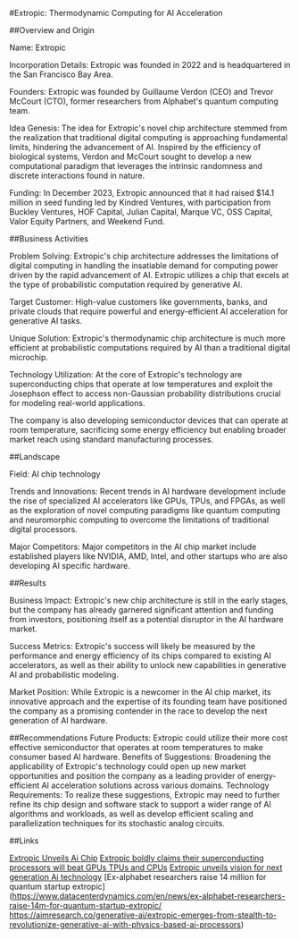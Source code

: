 #Extropic: Thermodynamic Computing for AI Acceleration

##Overview and Origin

Name: Extropic

Incorporation Details: Extropic was founded in 2022 and is headquartered in the San Francisco Bay Area.

Founders: Extropic was founded by Guillaume Verdon (CEO) and Trevor McCourt (CTO), former researchers from Alphabet's quantum computing team.

Idea Genesis: The idea for Extropic's novel chip architecture stemmed from the realization that traditional digital computing is approaching fundamental limits, hindering the advancement of AI. Inspired by the efficiency of biological systems, Verdon and McCourt sought to develop a new computational paradigm that leverages the intrinsic randomness and discrete interactions found in nature.

Funding: In December 2023, Extropic announced that it had raised $14.1 million in seed funding led by Kindred Ventures, with participation from Buckley Ventures, HOF Capital, Julian Capital, Marque VC, OSS Capital, Valor Equity Partners, and Weekend Fund.

  

##Business Activities

Problem Solving: Extropic's chip architecture addresses the limitations of digital computing in handling the insatiable demand for computing power driven by the rapid advancement of AI. Extropic utilizes a chip that excels at the type of probabilistic computation required by generative AI.

Target Customer: High-value customers like governments, banks, and private clouds that require powerful and energy-efficient AI acceleration for generative AI tasks.

Unique Solution: Extropic's thermodynamic chip architecture is much more efficient at probabilistic computations required by AI than a traditional digital microchip. 

Technology Utilization: At the core of Extropic's technology are superconducting chips that operate at low temperatures and exploit the Josephson effect to access non-Gaussian probability distributions crucial for modeling real-world applications.

The company is also developing semiconductor devices that can operate at room temperature, sacrificing some energy efficiency but enabling broader market reach using standard manufacturing processes.

  

##Landscape

Field: AI chip technology

Trends and Innovations: Recent trends in AI hardware development include the rise of specialized AI accelerators like GPUs, TPUs, and FPGAs, as well as the exploration of novel computing paradigms like quantum computing and neuromorphic computing to overcome the limitations of traditional digital processors.

Major Competitors: Major competitors in the AI chip market include established players like NVIDIA, AMD, Intel, and other startups who are also developing AI specific hardware.


##Results

Business Impact: Extropic's new chip architecture is still in the early stages, but the company has already garnered significant attention and funding from investors, positioning itself as a potential disruptor in the AI hardware market.

Success Metrics: Extropic's success will likely be measured by the performance and energy efficiency of its chips compared to existing AI accelerators, as well as their ability to unlock new capabilities in generative AI and probabilistic modeling.

Market Position: While Extropic is a newcomer in the AI chip market, its innovative approach and the expertise of its founding team have positioned the company as a promising contender in the race to develop the next generation of AI hardware.


##Recommendations
Future Products: Extropic could utilize their more cost effective semiconductor that operates at room temperatures to make consumer based AI hardware.
Benefits of Suggestions: Broadening the applicability of Extropic's technology could open up new market opportunities and position the company as a leading provider of energy-efficient AI acceleration solutions across various domains.
Technology Requirements: To realize these suggestions, Extropic may need to further refine its chip design and software stack to support a wider range of AI algorithms and workloads, as well as develop efficient scaling and parallelization techniques for its stochastic analog circuits.

##Links

[Extropic Unveils Ai Chip](https://quantumzeitgeist.com/extropic-unveils-ai-chip/)
[Extropic boldly claims their superconducting processors will beat GPUs TPUs and CPUs](https://www.tomshardware.com/tech-industry/artificial-intelligence/ai-startup-extropic-emerges-from-stealth-with-superconducting-processors-it-boldly-claims-will-beat-gpus-cpus-and-tpus)
[Extropic unveils vision for next generation Ai technology](https://thequantuminsider.com/2024/03/11/extropics-lite-paper-unveils-vision-for-next-generation-ai-tech-superconducting-chips/)
[Ex-alphabet researchers raise 14 million for quantum startup extropic](https://www.datacenterdynamics.com/en/news/ex-alphabet-researchers-raise-14m-for-quantum-startup-extropic/
https://aimresearch.co/generative-ai/extropic-emerges-from-stealth-to-revolutionize-generative-ai-with-physics-based-ai-processors)